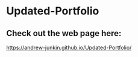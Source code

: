 # Updated-Portfolio

## Check out the web page here:
https://andrew-junkin.github.io/Updated-Portfolio/


